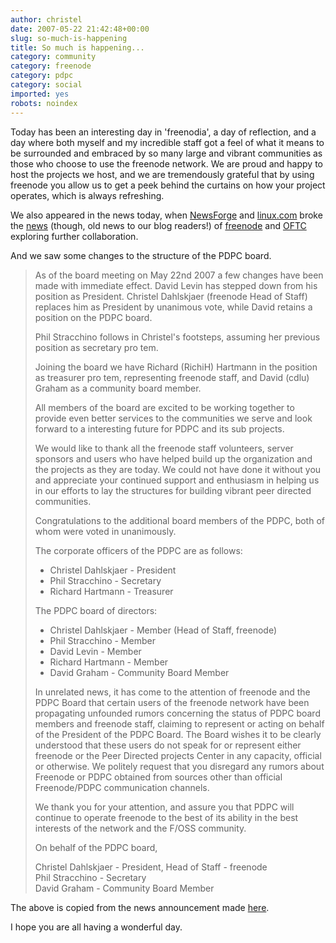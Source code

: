 ```yaml
---
author: christel
date: 2007-05-22 21:42:48+00:00
slug: so-much-is-happening
title: So much is happening...
category: community
category: freenode
category: pdpc
category: social
imported: yes
robots: noindex
---
```


Today has been an interesting day in 'freenodia', a day of reflection, and a
day where both myself and my incredible staff got a feel of what it means to be
surrounded and embraced by so many large and vibrant communities as those who
choose to use the freenode network. We are proud and happy to host the projects
we host, and we are tremendously grateful that by using freenode you allow us
to get a peek behind the curtains on how your project operates, which is always
refreshing.

We also appeared in the news today, when [NewsForge](http://newsforge.org) and
[linux.com](http://linux.com) broke the
[news](http://www.linux.com/article.pl?sid=07/05/16/2037231) (though, old news
to our blog readers!) of [freenode](http://freenode.net) and
[OFTC](http://oftc.net) exploring further collaboration.

And we saw some changes to the structure of the PDPC board.


> As of the board meeting on May 22nd 2007 a few changes have been made with
> immediate effect. David Levin has stepped down from his position as
> President. Christel Dahlskjaer (freenode Head of Staff) replaces him as
> President by unanimous vote, while David retains a position on the PDPC
> board.
>
> Phil Stracchino follows in Christel's footsteps, assuming her previous
> position as secretary pro tem.
>
> Joining the board we have Richard (RichiH) Hartmann in the position as
> treasurer pro tem, representing freenode staff, and David (cdlu) Graham as a
> community board member.
>
> All members of the board are excited to be working together to provide even
> better services to the communities we serve and look forward to a interesting
> future for PDPC and its sub projects.
>
> We would like to thank all the freenode staff volunteers, server sponsors and
> users who have helped build up the organization and the projects as they are
> today. We could not have done it without you and appreciate your continued
> support and enthusiasm in helping us in our efforts to lay the structures for
> building vibrant peer directed communities.
>
> Congratulations to the additional board members of the PDPC, both of whom
> were voted in unanimously.
>
> The corporate officers of the PDPC are as follows:
>
> * Christel Dahlskjaer - President
> * Phil Stracchino - Secretary
> * Richard Hartmann - Treasurer
>
> The PDPC board of directors:
>
> * Christel Dahlskjaer - Member (Head of Staff, freenode)
> * Phil Stracchino - Member
> * David Levin - Member
> * Richard Hartmann - Member
> * David Graham - Community Board Member
>
> In unrelated news, it has come to the attention of freenode and the PDPC
> Board that certain users of the freenode network have been propagating
> unfounded rumors concerning the status of PDPC board members and freenode
> staff, claiming to represent or acting on behalf of the President of the PDPC
> Board. The Board wishes it to be clearly understood that these users do not
> speak for or represent either freenode or the Peer Directed projects Center
> in any capacity, official or otherwise. We politely request that you
> disregard any rumors about Freenode or PDPC obtained from sources other than
> official Freenode/PDPC communication channels.
>
> We thank you for your attention, and assure you that PDPC will continue to
> operate freenode to the best of its ability in the best interests of the
> network and the F/OSS community.
>
> On behalf of the PDPC board,
>
> Christel Dahlskjaer - President, Head of Staff - freenode<br> Phil
> Stracchino - Secretary<br> David Graham - Community Board Member


The above is copied from the news announcement made
[here](http://freenode.net/news-2007-05-22.shtml).

I hope you are all having a wonderful day.
